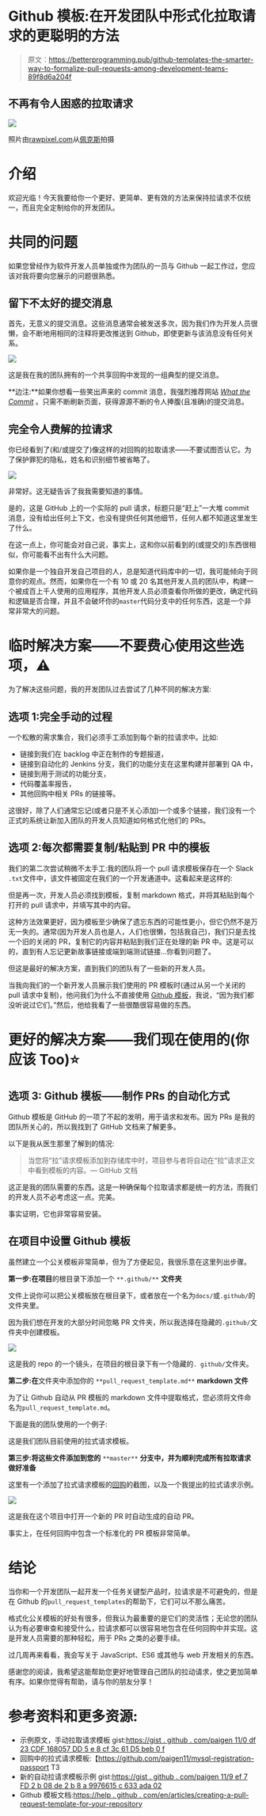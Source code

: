 # Github 模板:在开发团队中形式化拉取请求的更聪明的方法

> 原文：<https://betterprogramming.pub/github-templates-the-smarter-way-to-formalize-pull-requests-among-development-teams-89f8d6a204f>

## 不再有令人困惑的拉取请求

![](img/090ada2a9a11e95db290e10676f7f19a.png)

照片由[rawpixel.com](https://www.pexels.com/@rawpixel?utm_content=attributionCopyText&utm_medium=referral&utm_source=pexels)从[佩克斯](https://www.pexels.com/photo/group-hand-fist-bump-1068523/?utm_content=attributionCopyText&utm_medium=referral&utm_source=pexels)拍摄

# 介绍

欢迎光临！今天我要给你一个更好、更简单、更有效的方法来保持拉请求不仅统一，而且完全定制给你的开发团队。

# 共同的问题

如果您曾经作为软件开发人员单独或作为团队的一员与 Github 一起工作过，您应该对我将要向您展示的问题很熟悉。

## 留下不太好的提交消息

首先，无意义的提交消息。这些消息通常会被发送多次，因为我们作为开发人员很懒，会不断地用相同的注释将更改推送到 Github，即使更新与该消息没有任何关系。

![](img/386ba1d9e0ff2388b2bc750f568adb27.png)

这是我在我的团队拥有的一个共享回购中发现的一组典型的提交消息。

**边注:**如果你想看一些笑出声来的 commit 消息，我强烈推荐网站 [*What the Commit*](http://whatthecommit.com/) 。只需不断刷新页面，获得源源不断的令人捧腹(且准确)的提交消息。

## 完全令人费解的拉请求

你已经看到了(和/或提交了)像这样的对回购的拉取请求——不要试图否认它。为了保护罪犯的隐私，姓名和识别细节被省略了。

![](img/a5b91c1f661a7239326e2fc809a453b6.png)

非常好。这无疑告诉了我我需要知道的事情。

是的，这是 GitHub 上的一个实际的 pull 请求，标题只是“赶上”一大堆 commit 消息，没有给出任何上下文，也没有提供任何其他细节，任何人都不知道这里发生了什么。

在这一点上，你可能会对自己说，事实上，这和你以前看到的(或提交的)东西很相似，你可能看不出有什么大问题。

如果你是一个独自开发自己项目的人，总是知道代码库中的一切，我可能倾向于同意你的观点。然而，如果你在一个有 10 或 20 名其他开发人员的团队中，构建一个被成百上千人使用的应用程序，其他开发人员必须查看你所做的更改，确定代码和逻辑是否合理，并且不会破坏你的`master`代码分支中的任何东西，这是一个非常非常大的问题。

# 临时解决方案——不要费心使用这些选项，⚠️

为了解决这些问题，我的开发团队过去尝试了几种不同的解决方案:

## 选项 1:完全手动的过程

一个松散的需求集合，我们必须手工添加到每个新的拉请求中。比如:

*   链接到我们在 backlog 中正在制作的专题报道，
*   链接到自动化的 Jenkins 分支，我们的功能分支在这里构建并部署到 QA 中，
*   链接到用于测试的功能分支，
*   代码覆盖率报告，
*   其他回购中相关 PRs 的链接等。

这很好，除了人们通常忘记(或者只是不关心添加)一个或多个链接，我们没有一个正式的系统让新加入团队的开发人员知道如何格式化他们的 PRs。

## 选项 2:每次都需要复制/粘贴到 PR 中的模板

我们的第二次尝试稍微不太手工:我的团队将一个 pull 请求模板保存在一个 Slack `.txt`文件中，该文件被固定在我们的一个开发通道中。这看起来是这样的:

但是再一次，开发人员必须找到模板，复制 markdown 格式，并将其粘贴到每个打开的 pull 请求中，并填写其中的内容。

这种方法效果更好，因为模板至少确保了遗忘东西的可能性更小，但它仍然不是万无一失的。通常(因为开发人员也是人，人们也很懒，包括我自己)，我们只是去找一个旧的关闭的 PR，复制它的内容并粘贴到我们正在处理的新 PR 中。这是可以的，直到有人忘记更新故事链接或端到端测试链接…你看到问题了。

但这是最好的解决方案，直到我们的团队有了一些新的开发人员。

当我向我们的一个新开发人员展示我们使用的 PR 模板时(通过从另一个关闭的 pull 请求中复制)，他问我们为什么不直接使用 [Github 模板](https://help.github.com/en/articles/creating-a-pull-request-template-for-your-repository)，我说，“因为我们都没听说过它们。”然后，他给我看了一些很酷很容易做的东西。

# 更好的解决方案——我们现在使用的(你应该 Too)⭐️

## 选项 3: Github 模板——制作 PRs 的自动化方式

Github 模板是 GitHub 的一项了不起的发明，用于请求和发布。因为 PRs 是我的团队所关心的，所以我找到了 GitHub 文档来了解更多。

以下是我从医生那里了解到的情况:

> 当您将“拉”请求模板添加到存储库中时，项目参与者将自动在“拉”请求正文中看到模板的内容。— GitHub 文档

这正是我的团队需要的东西。这是一种确保每个拉取请求都是统一的方法，而我们的开发人员不必考虑这一点。完美。

事实证明，它也非常容易安装。

## 在项目中设置 Github 模板

虽然建立一个公关模板非常简单，但为了方便起见，我很乐意在这里列出步骤。

**第一步:在项目**的根目录下添加一个 `**.github/**` **文件夹**

文件上说你可以把公关模板放在根目录下，或者放在一个名为`docs/`或`.github/`的文件夹里。

因为我们想在开发的大部分时间忽略 PR 文件夹，所以我选择在隐藏的`.github/`文件夹中创建模板。

![](img/fc2ff71f1b56c2ddae98ba3442132469.png)

这是我的 repo 的一个镜头，在项目的根目录下有一个隐藏的`. github/`文件夹。

**第二步:在**文件夹中添加你的 `**pull_request_template.md**` **markdown 文件**

为了让 Github 自动从 PR 模板的 markdown 文件中提取格式，您必须将文件命名为`pull_request_template.md`。

下面是我的团队使用的一个例子:

这是我们团队目前使用的拉式请求模板。

**第三步:将这些文件添加到您的** `**master**` **分支中，并为顺利完成所有拉取请求做好准备**

这里有一个添加了拉式请求模板的[回购](https://github.com/paigen11/mysql-registration-passport)的截图，以及一个我提出的拉式请求示例。

![](img/f90e4944f2f14b7bd33f88f2aad7e970.png)

这是我在这个项目中打开一个新的 PR 时自动生成的自动 PR。

事实上，在任何回购中包含一个标准化的 PR 模板非常简单。

# 结论

当你和一个开发团队一起开发一个任务关键型产品时，拉请求是不可避免的，但是在 Github 的`pull_request_templates`的帮助下，它们可以不那么痛苦。

格式化公关模板的好处有很多，但我认为最重要的是它们的灵活性；无论您的团队认为有必要审查和接受什么，拉请求都可以很容易地包含在任何回购中并实现。这是开发人员需要的那种轻松，用于 PRs 之类的必要手续。

过几周再来看看，我会写关于 JavaScript、ES6 或其他与 web 开发相关的东西。

感谢您的阅读，我希望这能帮助您更好地管理自己团队的拉动请求，使之更加简单有序。如果你觉得有帮助，请与你的朋友分享！

# **参考资料和更多资源:**

*   示例原文，手动拉取请求模板 gist:[https://gist . github . com/paigen 11/0 df 23 CDF 168057 DD 5 e 8 cf 3c 61 D5 beb 0 f](https://gist.github.com/paigen11/0df23cdf168057dd5e8cf3c61d5beb0f)
*   回购中的拉式请求模板:【https://github.com/paigen11/mysql-registration-passport T3
*   新的自动拉请求模板示例 gist:[https://gist . github . com/paigen 11/9 ef 7 FD 2 b 08 de 2 b 8 a 9976615 c 633 ada 02](https://gist.github.com/paigen11/9ef7fd2b08de2b8a9976615c633ada02)
*   Github 模板文档:[https://help . github . com/en/articles/creating-a-pull-request-template-for-your-repository](https://help.github.com/en/articles/creating-a-pull-request-template-for-your-repository)